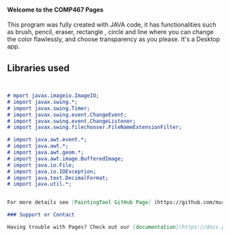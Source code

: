 #### Welcome to the COMP467 Pages

This program was fully created with JAVA code, it has functionalities such as brush, pencil, eraser, rectangle , circle and line where you can change the color flawlessly, and choose transparency as you please. It's a Desktop app.

## Libraries used


```markdown


# mport javax.imageio.ImageIO;
# import javax.swing.*;
# import javax.swing.Timer;
# import javax.swing.event.ChangeEvent;
# import javax.swing.event.ChangeListener;
# import javax.swing.filechooser.FileNameExtensionFilter;

# import java.awt.event.*;
# import java.awt.*;
# import java.awt.geom.*;
# import java.awt.image.BufferedImage;
# import java.io.File;
# import java.io.IOException;
# import java.text.DecimalFormat;
# import java.util.*;


For more details see [PaintingTool GitHub Page] (https://github.com/muratBekgi/PaintingTool)

### Support or Contact

Having trouble with Pages? Check out our [documentation](https://docs.github.com/categories/github-pages-basics/) or [contact support](https://github.com/contact) and we’ll help you sort it out.

